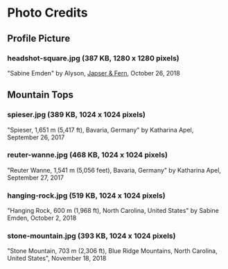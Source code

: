 # Photo Credits

## Profile Picture

### headshot-square.jpg (387 KB, 1280 x 1280 pixels)
"Sabine Emden"
by Alyson, [Japser & Fern](https://jasperandfern.com), October 26, 2018


## Mountain Tops

### spieser.jpg (389 KB, 1024 x 1024 pixels)
"Spieser, 1,651 m (5,417 ft), Bavaria, Germany"
by Katharina Apel, September 26, 2017


### reuter-wanne.jpg (468 KB, 1024 x 1024 pixels)
"Reuter Wanne, 1,541 m (5,056 feet), Bavaria, Germany"
by Katharina Apel, September 27, 2017


### hanging-rock.jpg (519 KB, 1024 x 1024 pixels)
"Hanging Rock, 600 m (1,968 ft), North Carolina, United States"
by Sabine Emden, October 2, 2018


### stone-mountain.jpg (393 KB, 1024 x 1024 pixels)
"Stone Mountain, 703 m (2,306 ft), Blue Ridge Mountains, North Carolina, United States",
November 18, 2018